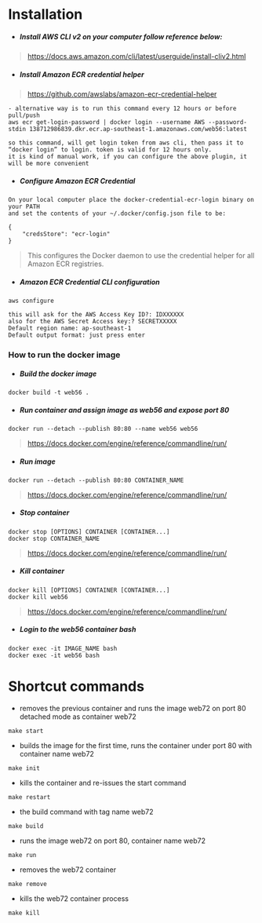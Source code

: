 # Installation
-  ##### Install AWS CLI v2 on your computer follow reference below:
> https://docs.aws.amazon.com/cli/latest/userguide/install-cliv2.html

- ##### Install Amazon ECR credential helper
> https://github.com/awslabs/amazon-ecr-credential-helper
```
- alternative way is to run this command every 12 hours or before pull/push
aws ecr get-login-password | docker login --username AWS --password-stdin 138712986839.dkr.ecr.ap-southeast-1.amazonaws.com/web56:latest

so this command, will get login token from aws cli, then pass it to “docker login” to login. token is valid for 12 hours only.
it is kind of manual work, if you can configure the above plugin, it will be more convenient
```

- ##### Configure Amazon ECR Credential
```
On your local computer place the docker-credential-ecr-login binary on your PATH 
and set the contents of your ~/.docker/config.json file to be:

{
	"credsStore": "ecr-login"
}
```
> This configures the Docker daemon to use the credential helper for all Amazon ECR registries.

- ##### Amazon ECR Credential CLI configuration
```
aws configure

this will ask for the AWS Access Key ID?: IDXXXXXX
also for the AWS Secret Access key:? SECRETXXXXX
Default region name: ap-southeast-1
Default output format: just press enter
```

### How to run the docker image

- ##### Build the docker image
```
docker build -t web56 .
```

- ##### Run container and assign image as web56 and expose port 80   
```
docker run --detach --publish 80:80 --name web56 web56
```
> https://docs.docker.com/engine/reference/commandline/run/

- ##### Run image   
```
docker run --detach --publish 80:80 CONTAINER_NAME
```
> https://docs.docker.com/engine/reference/commandline/run/

- ##### Stop container
```
docker stop [OPTIONS] CONTAINER [CONTAINER...]
docker stop CONTAINER_NAME
```
> https://docs.docker.com/engine/reference/commandline/run/

- ##### Kill container   
```
docker kill [OPTIONS] CONTAINER [CONTAINER...]
docker kill web56
```
> https://docs.docker.com/engine/reference/commandline/run/

- ##### Login to the web56 container bash   
```
docker exec -it IMAGE_NAME bash
docker exec -it web56 bash
```

# Shortcut commands
- removes the previous container and runs the image web72 on port 80 detached mode as container web72
```
make start
```

- builds the image for the first time, runs the container under port 80 with container name web72
```
make init
```

- kills the container and re-issues the start command
```
make restart
```

- the build command with tag name web72
```
make build
```

- runs the image web72 on port 80, container name web72
```
make run
```

- removes the web72 container
```
make remove
```

- kills the web72 container process
```
make kill
```


